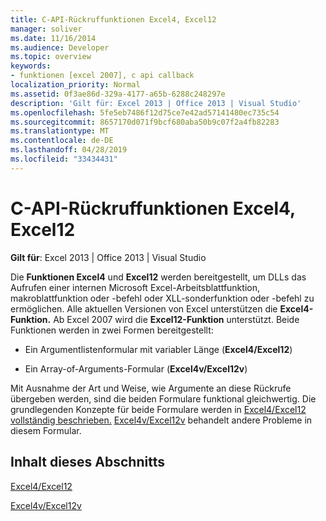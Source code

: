 ```yaml
---
title: C-API-Rückruffunktionen Excel4, Excel12
manager: soliver
ms.date: 11/16/2014
ms.audience: Developer
ms.topic: overview
keywords:
- funktionen [excel 2007], c api callback
localization_priority: Normal
ms.assetid: 0f3ae86d-329a-4177-a65b-6288c248297e
description: 'Gilt für: Excel 2013 | Office 2013 | Visual Studio'
ms.openlocfilehash: 5fe5eb7486f12d75ce7e42ad57141480ec735c54
ms.sourcegitcommit: 8657170d071f9bcf680aba50b9c07f2a4fb82283
ms.translationtype: MT
ms.contentlocale: de-DE
ms.lasthandoff: 04/28/2019
ms.locfileid: "33434431"
---
```

# <a name="c-api-callback-functions-excel4-excel12"></a>C-API-Rückruffunktionen Excel4, Excel12

**Gilt für**: Excel 2013 | Office 2013 | Visual Studio 
  
Die **Funktionen Excel4** und **Excel12** werden bereitgestellt, um DLLs das Aufrufen einer internen Microsoft Excel-Arbeitsblattfunktion, makroblattfunktion oder -befehl oder XLL-sonderfunktion oder -befehl zu ermöglichen. Alle aktuellen Versionen von Excel unterstützen die **Excel4-Funktion.** Ab Excel 2007 wird die **Excel12-Funktion** unterstützt. Beide Funktionen werden in zwei Formen bereitgestellt: 
  
- Ein Argumentlistenformular mit variabler Länge (**Excel4/Excel12**)
    
- Ein Array-of-Arguments-Formular (**Excel4v/Excel12v**)
    
Mit Ausnahme der Art und Weise, wie Argumente an diese Rückrufe übergeben werden, sind die beiden Formulare funktional gleichwertig. Die grundlegenden Konzepte für beide Formulare werden in [Excel4/Excel12 vollständig beschrieben.](excel4-excel12.md) [Excel4v/Excel12v](excel4v-excel12v.md) behandelt andere Probleme in diesem Formular. 
  
## <a name="in-this-section"></a>Inhalt dieses Abschnitts

[Excel4/Excel12](excel4-excel12.md)
  
[Excel4v/Excel12v](excel4v-excel12v.md)
  

